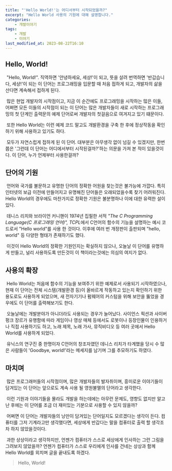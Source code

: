 ```yaml
---
title: "'Hello World!'는 어디서부터 시작되었을까?"
excerpt: "Hello World 사용의 기원에 대해 설명합니다."
categories:
    - 개발이야기
tags:
    - 개발
    - 이야기
last_modified_at: 2023-08-22T16:10
---
```


## Hello, World!

&nbsp;"Hello, World!". 직역하면 '안녕하세요, 세상!'이 되고, 뜻을 살려 번역하면 '반갑습니다, 세상!'이 되는 이 단어는 프로그래밍을 입문할 때 처음 접하게 되고, 개발자의 삶을 산다면 계속해서 접하게 된다.

&nbsp;많은 현업 개발자의 시작점이고, 지금 이 순간에도 프로그래밍을 시작하는 많은 이들, 어쩌면 모든 이들의 시작점이 되는 이 단어는 많은 개발자들이 새로 시작하는 프로그래밍의 첫 단계인 출력문의 예제 단어로써 개발자의 첫걸음으로 여겨지고 있기 떄문이다.

&nbsp;또한 Hello World는 이런 예제 코드 말고도 개발환경을 구축 한 후에 정상작동을 확인하기 위해 사용하고 있기도 하다.

&nbsp;모두가 자연스럽게 접하게 된 이 단어. 대부분은 아무생각 없이 넘길 수 있겠지만, 한번 쯤은 '그런데 이 단어는 어디에서부터 시작된걸까?'하는 의문을 가져 본 적이 있을것이다. 이 단어, 누가 언제부터 사용한걸까?

## 단어의 기원

&nbsp;언어와 국가를 불문하고 유명한 단어의 정확한 어원을 찾는것은 불가능에 가깝다. 특히 인터넷의 보급 이전에 만들어지고 유명해진 단어들은 오래되었을수록 찾기 어려워진다. Hello World의 경우에도 마찬가지로 정확한 기원은 불분명하나 이에 대한 유력한 설이 있다.

&nbsp;데니스 리치와 브라이언 커니핸이 1974년 집필한 서적 *"The C Programming Language(C 프로그래밍 언어)", TCPL*에서 C언어의 함수의 기능을 설명하는 예시 코드로서 "Hello world"를 사용 한 것이다. 이후에 여러 번 개정판이 출판되며 "hello, world" 등 다양한 형태가 존재하기도 했다.

&nbsp;이것이 Hello World의 정확한 기원인지는 확실하지 않으나, 오늘날 이 단어를 유명하게 만들고, 널리 사용하도록 만든것이 이 책이라는것에는 의심의 여지가 없다.

## 사용의 확장

&nbsp;Hello World는 처음에 함수의 기능을 보여주기 위한 예제로서 사용되기 시작하였으나, 현재 이 단어는 전체 시스템(개발환경 등)이 올바르게 작동하고 있는지 확인하기 위한 용도로도 사용하게 되었으며, 새 전자기기나 펌웨어의 커스텀을 위해 보안을 뚫었을 경우에도 이 단어를 출력해보기도 한다.

&nbsp;오늘날에는 개발분야가 아니더라도 사용되는 경우가 늘어났다. 사이언스 픽션과 사이버펑크 장르가 유행함에 따라 게임이나 영상 매체 등에서도 로봇이나 등장인물이 인용하거나 직접 사용하기도 하고, 노래 제목, 노래 가사, 뮤직비디오 등 여러 곳에서 Hello World를 사용하게 되었다.

&nbsp;유닉스의 연구진 중 한명이자 C언어의 창조자였던 데니스 리치가 타계했을 당시 수 많은 사람들이 'Goodbye, world!'라는 메세지를 남기며 그를 추모하기도 하였다.

## 마치며

&nbsp;많은 프로그래머들의 시작점이며, 많은 개발자들의 발자취이며, 흥미로운 이야기들이 담겨있는 이 단어는 앞으로도 계속 사용 될 영원불멸의 단어라고 생각한다.

&nbsp;이런 기원과 이야기들을 몰라도 개발을 하는데에는 아무런 문제도, 영향도 없지만 알고 난 후에는 이 단어를 조금 더 재미있는 기분으로 사용할 수 있지 않을까?

&nbsp;어쩌면 이 단어는 개발자들의 낭만이 담겨있는 단어일지도 모르겠다는 생각이 든다. 컴퓨터를 그저 기계라고만 생각했다면, 세상에게 반갑다는 말을 컴퓨터로 출력 할 생각조차 하지 않았을것이다.

&nbsp;과한 상상이라고 생각하지만, 언젠가 컴퓨터가 스스로 세상에게 인사하는 그런 그림을 그려보지 않았을까? 언젠가 컴퓨터가 스스로 우리에게 인사를 건네는 상상과 함께 Hello World를 외치며 글을 끝내도록 하겠다.

> Hello, World!